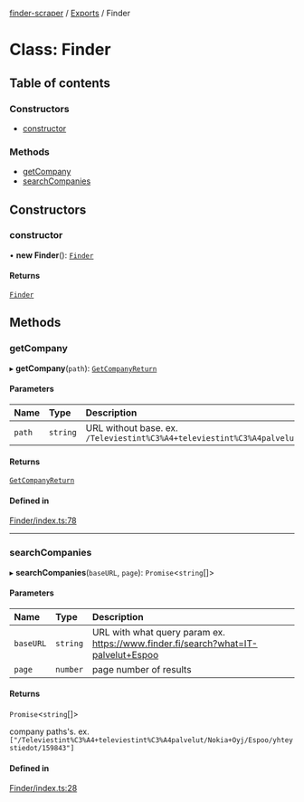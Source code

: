 [finder-scraper](../README.md) / [Exports](../modules.md) / Finder

# Class: Finder

## Table of contents

### Constructors

- [constructor](Finder.md#constructor)

### Methods

- [getCompany](Finder.md#getcompany)
- [searchCompanies](Finder.md#searchcompanies)

## Constructors

### constructor

• **new Finder**(): [`Finder`](Finder.md)

#### Returns

[`Finder`](Finder.md)

## Methods

### getCompany

▸ **getCompany**(`path`): [`GetCompanyReturn`](../modules.md#getcompanyreturn)

#### Parameters

| Name | Type | Description |
| :------ | :------ | :------ |
| `path` | `string` | URL without base. ex. `/Televiestint%C3%A4+televiestint%C3%A4palvelut/Nokia+Oyj/Espoo/yhteystiedot/159843` |

#### Returns

[`GetCompanyReturn`](../modules.md#getcompanyreturn)

#### Defined in

[Finder/index.ts:78](https://github.com/launde/finder-scraper/blob/a5244be/src/Finder/index.ts#L78)

___

### searchCompanies

▸ **searchCompanies**(`baseURL`, `page`): `Promise`\<`string`[]\>

#### Parameters

| Name | Type | Description |
| :------ | :------ | :------ |
| `baseURL` | `string` | URL with what query param ex. https://www.finder.fi/search?what=IT-palvelut+Espoo |
| `page` | `number` | page number of results |

#### Returns

`Promise`\<`string`[]\>

company paths's. ex. `["/Televiestint%C3%A4+televiestint%C3%A4palvelut/Nokia+Oyj/Espoo/yhteystiedot/159843"]`

#### Defined in

[Finder/index.ts:28](https://github.com/launde/finder-scraper/blob/a5244be/src/Finder/index.ts#L28)
